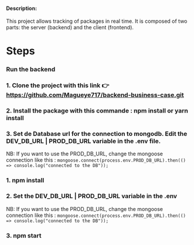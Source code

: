 #### Description:
 This project allows tracking of packages in real time.
 It is composed of two parts: the server (backend) and the client (frontend).

# Steps
### Run the backend
### 1. Clone the project with this link  👉  https://github.com/Magueye717/backend-business-case.git
### 2. Install the package with this commande : npm install or yarn install
### 3. Set de Database url for the connection to mongodb. Edit the DEV_DB_URL | PROD_DB_URL variable in the .env file.
 NB: If you want to use the PROD_DB_URL, change the mongoose connection like this : 
    `mongoose.connect(process.env.PROD_DB_URL).then(() => console.log("connected to the DB"));`

### 1. npm install
### 2. Set the DEV_DB_URL | PROD_DB_URL variable in the .env
  NB: If you want to use the PROD_DB_URL, change the mongoose connection like this : 
    `mongoose.connect(process.env.PROD_DB_URL).then(() => console.log("connected to the DB"));`
  
### 3. npm start

